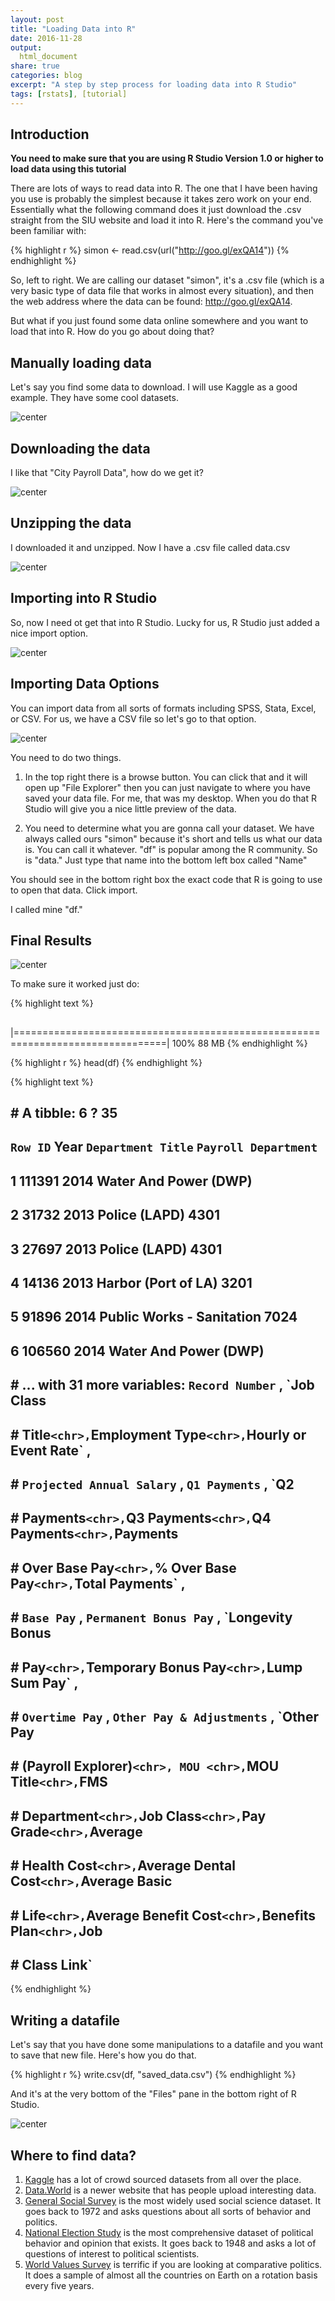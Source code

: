 ```yaml
---
layout: post
title: "Loading Data into R"
date: 2016-11-28
output:
  html_document
share: true
categories: blog
excerpt: "A step by step process for loading data into R Studio"
tags: [rstats], [tutorial]
---
```






## Introduction

**You need to make sure that you are using R Studio Version 1.0 or higher to load data using this tutorial**

There are lots of ways to read data into R. The one that I have been having you use is probably the simplest because it takes zero work on your end. Essentially what the following command does it just download the .csv straight from the SIU website and load it into R. Here's the command you've been familiar with:


{% highlight r %}
simon <- read.csv(url("http://goo.gl/exQA14"))
{% endhighlight %}

So, left to right. We are calling our dataset "simon", it's a .csv file (which is a very basic type of data file that works in almost every situation), and then the web address where the data can be found: http://goo.gl/exQA14.

But what if you just found some data online somewhere and you want to load that into R. How do you go about doing that? 

## Manually loading data

Let's say you find some data to download. I will use Kaggle as a good example. They have some cool datasets.


![center](/figs/loading_data/kaggle1.png)

## Downloading the data

I like that "City Payroll Data", how do we get it? 

![center](/figs/loading_data/kaggle2.png)

## Unzipping the data

I downloaded it and unzipped. Now I have a .csv file called data.csv

![center](/figs/loading_data/kaggle3.PNG)

## Importing into R Studio

So, now I need ot get that into R Studio. Lucky for us, R Studio just added a nice import option. 

![center](/figs/loading_data/kaggle4.PNG)

## Importing Data Options

You can import data from all sorts of formats including SPSS, Stata, Excel, or CSV. For us, we have a CSV file so let's go to that option. 

![center](/figs/loading_data/kaggle5.PNG)

You need to do two things. 

1. In the top right there is a browse button. You can click that and it will open up "File Explorer" then you can just navigate to where you have saved your data file. For me, that was my desktop. When you do that R Studio will give you a nice little preview of the data. 

2. You need to determine what you are gonna call your dataset. We have always called ours "simon" because it's short and tells us what our data is. You can call it whatever. "df" is popular among the R community. So is "data." Just type that name into the bottom left box called "Name"

You should see in the bottom right box the exact code that R is going to use to open that data. Click import. 

I called mine "df."

## Final Results

![center](/figs/loading_data/kaggle6.PNG)

To make sure it worked just do: 


{% highlight text %}
## 
|================================================================================| 100%   88 MB
{% endhighlight %}


{% highlight r %}
head(df)
{% endhighlight %}



{% highlight text %}
## # A tibble: 6 ? 35
##   `Row ID`  Year        `Department Title` `Payroll Department`
##      <int> <int>                     <chr>                <chr>
## 1   111391  2014     Water And Power (DWP)                 <NA>
## 2    31732  2013             Police (LAPD)                 4301
## 3    27697  2013             Police (LAPD)                 4301
## 4    14136  2013       Harbor (Port of LA)                 3201
## 5    91896  2014 Public Works - Sanitation                 7024
## 6   106560  2014     Water And Power (DWP)                 <NA>
## # ... with 31 more variables: `Record Number` <dbl>, `Job Class
## #   Title` <chr>, `Employment Type` <chr>, `Hourly or Event Rate` <chr>,
## #   `Projected Annual Salary` <chr>, `Q1 Payments` <chr>, `Q2
## #   Payments` <chr>, `Q3 Payments` <chr>, `Q4 Payments` <chr>, `Payments
## #   Over Base Pay` <chr>, `% Over Base Pay` <chr>, `Total Payments` <chr>,
## #   `Base Pay` <chr>, `Permanent Bonus Pay` <chr>, `Longevity Bonus
## #   Pay` <chr>, `Temporary Bonus Pay` <chr>, `Lump Sum Pay` <chr>,
## #   `Overtime Pay` <chr>, `Other Pay & Adjustments` <chr>, `Other Pay
## #   (Payroll Explorer)` <chr>, MOU <chr>, `MOU Title` <chr>, `FMS
## #   Department` <chr>, `Job Class` <chr>, `Pay Grade` <chr>, `Average
## #   Health Cost` <chr>, `Average Dental Cost` <chr>, `Average Basic
## #   Life` <chr>, `Average Benefit Cost` <chr>, `Benefits Plan` <chr>, `Job
## #   Class Link` <chr>
{% endhighlight %}

## Writing a datafile

Let's say that you have done some manipulations to a datafile and you want to save that new file. Here's how you do that. 


{% highlight r %}
write.csv(df, "saved_data.csv")
{% endhighlight %}

And it's at the very bottom of the "Files" pane in the bottom right of R Studio. 

![center](/figs/loading_data/kaggle7.PNG)

## Where to find data? 

1. [Kaggle](https://www.kaggle.com) has a lot of crowd sourced datasets from all over the place. 
2. [Data.World](https://data.world/) is a newer website that has people upload interesting data. 
3. [General Social Survey](http://gss.norc.org/) is the most widely used social science dataset. It goes back to 1972 and asks questions about all sorts of behavior and politics. 
4. [National Election Study](http://www.electionstudies.org/) is the most comprehensive dataset of political behavior and opinion that exists. It goes back to 1948 and asks a lot of questions of interest to political scientists. 
5. [World Values Survey](http://www.worldvaluessurvey.org/wvs.jsp) is terrific if you are looking at comparative politics. It does a sample of almost all the countries on Earth on a rotation basis every five years. 

